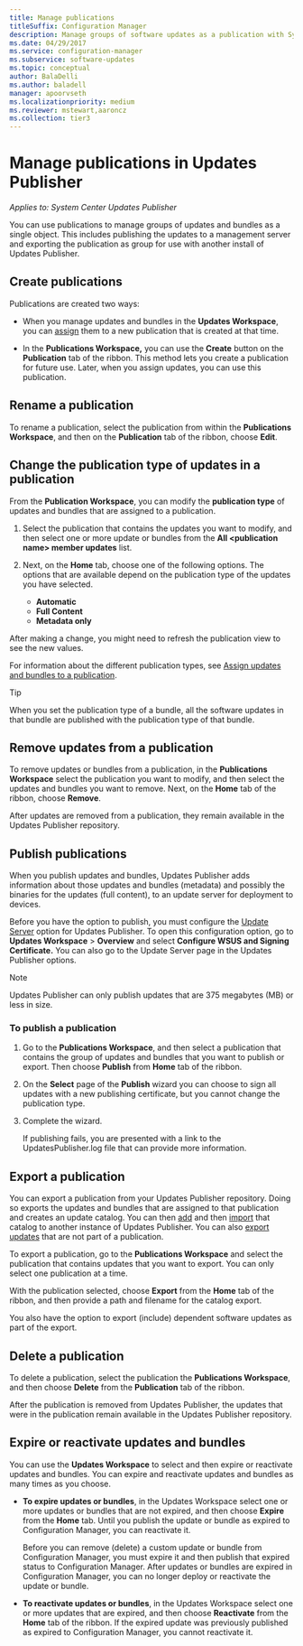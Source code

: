 ```yaml
---
title: Manage publications
titleSuffix: Configuration Manager
description: Manage groups of software updates as a publication with System Center Updates Publisher
ms.date: 04/29/2017
ms.service: configuration-manager
ms.subservice: software-updates
ms.topic: conceptual
author: BalaDelli
ms.author: baladell
manager: apoorvseth
ms.localizationpriority: medium
ms.reviewer: mstewart,aaroncz 
ms.collection: tier3
---
```

# Manage publications in Updates Publisher

*Applies to: System Center Updates Publisher*

You can use publications to manage groups of updates and bundles as a single object. This includes publishing the updates to a management server and exporting the publication as group for use with another install of Updates Publisher.

## Create publications
Publications are created two ways:

-   When you manage updates and bundles in the **Updates Workspace**, you can [assign](manage-updates-with-updates-publisher.md#assign-updates-and-bundles-to-a-publication) them to a new publication that is created at that time.

-   In the **Publications Workspace,** you can use the **Create** button on the **Publication** tab of the ribbon. This method lets you create a publication for future use. Later, when you assign updates, you can use this publication.

## Rename a publication
To rename a publication, select the publication from within the **Publications Workspace**, and then on the **Publication** tab of the ribbon, choose **Edit**.

## Change the publication type of updates in a publication
From the **Publication Workspace**, you can modify the **publication type** of updates and bundles that are assigned to a publication.

1. Select the publication that contains the updates you want to modify, and then select one or more update or bundles from the **All &lt;publication name> member updates** list.

2. Next, on the **Home** tab, choose one of the following options. The options that are available depend on the publication type of the updates you have selected.

   -   **Automatic**
   -   **Full Content**
   -   **Metadata only**

After making a change, you might need to refresh the publication view to see the new values.

For information about the different publication types, see [Assign updates and bundles to a publication](manage-updates-with-updates-publisher.md#assign-updates-and-bundles-to-a-publication).

> [!TIP]    
> When you set the publication type of a bundle, all the software updates in that bundle are published with the publication type of that bundle.

## Remove updates from a publication
To remove updates or bundles from a publication, in the **Publications Workspace** select the publication you want to modify, and then select the updates and bundles you want to remove. Next, on the **Home** tab of the ribbon, choose **Remove**.

After updates are removed from a publication, they remain available in the Updates Publisher repository.

## Publish publications
When you publish updates and bundles, Updates Publisher adds information about those updates and bundles (metadata) and possibly the binaries for the updates (full content), to an update server for deployment to devices.

Before you have the option to publish, you must configure the [Update Server](updates-publisher-options.md#update-server) option for Updates Publisher. To open this configuration option, go to **Updates Workspace** &gt; **Overview** and select **Configure WSUS and Signing Certificate.** You can also go to the Update Server page in the Updates Publisher options.

> [!NOTE]   
> Updates Publisher can only publish updates that are 375 megabytes (MB) or less in size.

### To publish a publication

1. Go to the **Publications Workspace**, and then select a publication that contains the group of updates and bundles that you want to publish or export. Then choose **Publish** from **Home** tab of the ribbon.

2. On the **Select** page of the **Publish** wizard you can choose to sign all updates with a new publishing certificate, but you cannot change the publication type.

3. Complete the wizard.

   If publishing fails, you are presented with a link to the UpdatesPublisher.log file that can provide more information.

## Export a publication
You can export a publication from your Updates Publisher repository. Doing so exports the updates and bundles that are assigned to that publication and creates an update catalog. You can then [add](updates-publisher-catalogs.md#add-software-update-catalogs) and then [import](updates-publisher-catalogs.md#import-updates) that catalog to another instance of Updates Publisher. You can also [export updates](manage-updates-with-updates-publisher.md#export-updates) that are not part of a publication.

To export a publication, go to the **Publications Workspace** and select the publication that contains updates that you want to export. You can only select one publication at a time.

With the publication selected, choose **Export** from the **Home** tab of the ribbon, and then provide a path and filename for the catalog export.

You also have the option to export (include) dependent software updates as part of the export.

## Delete a publication
To delete a publication, select the publication the **Publications Workspace**, and then choose **Delete** from the **Publication** tab of the ribbon.

After the publication is removed from Updates Publisher, the updates that were in the publication remain available in the Updates Publisher repository.

## Expire or reactivate updates and bundles
You can use the **Updates Workspace** to select and then expire or reactivate updates and bundles. You can expire and reactivate updates and bundles as many times as you choose.

-   **To expire updates or bundles**, in the Updates Workspace select one or more updates or bundles that are not expired, and then choose **Expire** from the **Home** tab. Until you publish the update or bundle as expired to Configuration Manager, you can reactivate it.

    Before you can remove (delete) a custom update or bundle from Configuration Manager, you must expire it and then publish that expired status to Configuration Manager. After updates or bundles are expired in Configuration Manager, you can no longer deploy or reactivate the update or bundle.

-   **To reactivate updates or bundles**, in the Updates Workspace select one or more updates that are expired, and then choose **Reactivate** from the **Home** tab of the ribbon. If the expired update was previously published as expired to Configuration Manager, you cannot reactivate it.
